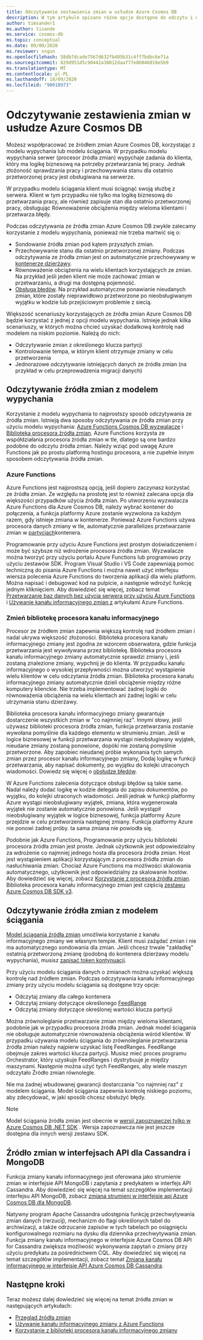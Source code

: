 ```yaml
---
title: Odczytywanie zestawienia zmian w usłudze Azure Cosmos DB
description: W tym artykule opisano różne opcje dostępne do odczytu i dostępu do źródła zmian w Azure Cosmos DB.
author: timsander1
ms.author: tisande
ms.service: cosmos-db
ms.topic: conceptual
ms.date: 09/09/2020
ms.reviewer: sngun
ms.openlocfilehash: 58db7dcade7567d632fb405b31c4ff7bdbc6e71a
ms.sourcegitcommit: 829d951d5c90442a38012daaf77e86046018e5b9
ms.translationtype: MT
ms.contentlocale: pl-PL
ms.lasthandoff: 10/09/2020
ms.locfileid: "90018973"
---
```

# <a name="reading-azure-cosmos-db-change-feed"></a>Odczytywanie zestawienia zmian w usłudze Azure Cosmos DB

Możesz współpracować ze źródłem zmian Azure Cosmos DB, korzystając z modelu wypychania lub modelu ściągania. W przypadku modelu wypychania serwer (procesor źródła zmian) wypychaje zadania do klienta, który ma logikę biznesową na potrzeby przetwarzania tej pracy. Jednak złożoność sprawdzania pracy i przechowywania stanu dla ostatnio przetworzonej pracy jest obsługiwana na serwerze.

W przypadku modelu ściągania klient musi ściągnąć swoją służbę z serwera. Klient w tym przypadku nie tylko ma logikę biznesową do przetwarzania pracy, ale również zapisuje stan dla ostatnio przetworzonej pracy, obsługując Równoważenie obciążenia między wieloma klientami i przetwarza błędy.

Podczas odczytywania ze źródła zmian Azure Cosmos DB zwykle zalecamy korzystanie z modelu wypychania, ponieważ nie trzeba martwić się o:

- Sondowanie źródła zmian pod kątem przyszłych zmian.
- Przechowywanie stanu dla ostatnio przetworzonej zmiany. Podczas odczytywania ze źródła zmian jest on automatycznie przechowywany w [kontenerze dzierżawy](change-feed-processor.md#components-of-the-change-feed-processor).
- Równoważenie obciążenia na wielu klientach korzystających ze zmian. Na przykład jeśli jeden klient nie może zachować zmian w przetwarzaniu, a drugi ma dostępną pojemność.
- [Obsługa błędów](change-feed-processor.md#error-handling). Na przykład automatyczne ponawianie nieudanych zmian, które zostały nieprawidłowo przetworzone po nieobsługiwanym wyjątku w kodzie lub przejściowym problemie z siecią.

Większość scenariuszy korzystających ze źródła zmian Azure Cosmos DB będzie korzystać z jednej z opcji modelu wypychania. Istnieje jednak kilka scenariuszy, w których można chcieć uzyskać dodatkową kontrolę nad modelem na niskim poziomie. Należą do nich:

- Odczytywanie zmian z określonego klucza partycji
- Kontrolowanie tempa, w którym klient otrzymuje zmiany w celu przetworzenia
- Jednorazowe odczytywanie istniejących danych ze źródła zmian (na przykład w celu przeprowadzenia migracji danych)

## <a name="reading-change-feed-with-a-push-model"></a>Odczytywanie źródła zmian z modelem wypychania

Korzystanie z modelu wypychania to najprostszy sposób odczytywania ze źródła zmian. Istnieją dwa sposoby odczytywania ze źródła zmian przy użyciu modelu wypychania: [Azure Functions Cosmos DB wyzwalacze](change-feed-functions.md) i [Biblioteka procesora źródła zmian](change-feed-processor.md). Azure Functions korzysta ze współdziałania procesora źródła zmian w tle, dlatego są one bardzo podobne do odczytu źródła zmian. Należy wziąć pod uwagę Azure Functions jak po prostu platformą hostingu procesora, a nie zupełnie innym sposobem odczytywania źródła zmian.

### <a name="azure-functions"></a>Azure Functions

Azure Functions jest najprostszą opcją, jeśli dopiero zaczynasz korzystać ze źródła zmian. Ze względu na prostotę jest to również zalecana opcja dla większości przypadków użycia źródła zmian. Po utworzeniu wyzwalacza Azure Functions dla Azure Cosmos DB, należy wybrać kontener do połączenia, a funkcja platformy Azure zostanie wyzwolona za każdym razem, gdy istnieje zmiana w kontenerze. Ponieważ Azure Functions używa procesora danych zmiany w tle, automatycznie parallelizes przetwarzanie zmian w [partycjach](partition-data.md)kontenera.

Programowanie przy użyciu Azure Functions jest prostym doświadczeniem i może być szybsze niż wdrożenie procesora źródła zmian. Wyzwalacze można tworzyć przy użyciu portalu Azure Functions lub programowo przy użyciu zestawów SDK. Program Visual Studio i VS Code zapewniają pomoc techniczną do pisania Azure Functions i można nawet użyć interfejsu wiersza polecenia Azure Functions do tworzenia aplikacji dla wielu platform. Można napisać i debugować kod na pulpicie, a następnie wdrożyć funkcję jednym kliknięciem. Aby dowiedzieć się więcej, zobacz temat [Przetwarzanie baz danych bez użycia serwera przy użyciu Azure Functions](serverless-computing-database.md) i [Używanie kanału informacyjnego zmian z](change-feed-functions.md) artykułami Azure Functions.

### <a name="change-feed-processor-library"></a>Zmień bibliotekę procesora kanału informacyjnego

Procesor ze źródłem zmian zapewnia większą kontrolę nad źródłem zmian i nadal ukrywa większość złożoności. Biblioteka procesora kanału informacyjnego zmiany jest zgodna ze wzorcem obserwatora, gdzie funkcja przetwarzania jest wywoływana przez bibliotekę. Biblioteka procesora kanału informacyjnego zmiany automatycznie sprawdzi zmiany i, jeśli zostaną znalezione zmiany, wypchnij je do klienta. W przypadku kanału informacyjnego o wysokiej przepływności można utworzyć wystąpienie wielu klientów w celu odczytania źródła zmian. Biblioteka procesora kanału informacyjnego zmiany automatycznie dzieli obciążenie między różne komputery klienckie. Nie trzeba implementować żadnej logiki do równoważenia obciążenia na wielu klientach ani żadnej logiki w celu utrzymania stanu dzierżawy.

Biblioteka procesora kanału informacyjnego zmiany gwarantuje dostarczenie wszystkich zmian w "co najmniej raz". Innymi słowy, jeśli używasz biblioteki procesora źródła zmian, funkcja przetwarzania zostanie wywołana pomyślnie dla każdego elementu w strumieniu zmian. Jeśli w logice biznesowej w funkcji przetwarzania wystąpi nieobsługiwany wyjątek, nieudane zmiany zostaną ponowione, dopóki nie zostaną pomyślnie przetworzone. Aby zapobiec nieudanej próbie wykonania tych samych zmian przez procesor kanału informacyjnego zmiany, Dodaj logikę w funkcji przetwarzania, aby napisać dokumenty, po wyjątku do kolejki utraconych wiadomości. Dowiedz się więcej o [obsłudze błędów](change-feed-processor.md#error-handling).

W Azure Functions zalecenia dotyczące obsługi błędów są takie same. Nadal należy dodać logikę w kodzie delegata do zapisu dokumentów, po wyjątku, do kolejki utraconych wiadomości. Jeśli jednak w funkcji platformy Azure wystąpi nieobsługiwany wyjątek, zmiana, która wygenerowała wyjątek nie zostanie automatycznie ponowiona. Jeśli wystąpił nieobsługiwany wyjątek w logice biznesowej, funkcja platformy Azure przejdzie w celu przetworzenia następnej zmiany. Funkcja platformy Azure nie ponowi żadnej próby. ta sama zmiana nie powiodła się.

Podobnie jak Azure Functions, Programowanie przy użyciu biblioteki procesora źródła zmian jest proste. Jednak użytkownik jest odpowiedzialny za wdrożenie co najmniej jednego hosta dla procesora źródła zmian. Host jest wystąpieniem aplikacji korzystającym z procesora źródła zmian do nasłuchiwania zmian. Chociaż Azure Functions ma możliwości skalowania automatycznego, użytkownik jest odpowiedzialny za skalowanie hostów. Aby dowiedzieć się więcej, zobacz [Korzystanie z procesora źródła zmian](change-feed-processor.md#dynamic-scaling). Biblioteka procesora kanału informacyjnego zmian jest częścią [zestawu Azure Cosmos DB SDK v3](https://github.com/Azure/azure-cosmos-dotnet-v3).

## <a name="reading-change-feed-with-a-pull-model"></a>Odczytywanie źródła zmian z modelem ściągania

[Model ściągania źródła zmian](change-feed-pull-model.md) umożliwia korzystanie z kanału informacyjnego zmiany we własnym tempie. Klient musi zażądać zmian i nie ma automatycznego sondowania dla zmian. Jeśli chcesz trwale "zakładkę" ostatnią przetworzoną zmianę (podobną do kontenera dzierżawy modelu wypychania), musisz [zapisać token kontynuacji](change-feed-pull-model.md#saving-continuation-tokens).

Przy użyciu modelu ściągania danych o zmianach można uzyskać większą kontrolę nad źródłem zmian. Podczas odczytywania kanału informacyjnego zmiany przy użyciu modelu ściągania są dostępne trzy opcje:

- Odczytaj zmiany dla całego kontenera
- Odczytaj zmiany dotyczące określonego [FeedRange](change-feed-pull-model.md#using-feedrange-for-parallelization)
- Odczytaj zmiany dotyczące określonej wartości klucza partycji

Można zrównoleglanie przetwarzanie zmian między wieloma klientami, podobnie jak w przypadku procesora źródła zmian. Jednak model ściągania nie obsługuje automatycznie równoważenia obciążenia wśród klientów. W przypadku używania modelu ściągania do zrównoleglanie przetwarzania źródła zmian należy najpierw uzyskać listę FeedRanges. FeedRange obejmuje zakres wartości klucza partycji. Musisz mieć proces programu Orchestrator, który uzyskuje FeedRanges i dystrybuuje je między maszynami. Następnie można użyć tych FeedRanges, aby wiele maszyn odczytało Źródło zmian równolegle.

Nie ma żadnej wbudowanej gwarancji dostarczania "co najmniej raz" z modelem ściągania. Model ściągania zapewnia kontrolę niskiego poziomu, aby zdecydować, w jaki sposób chcesz obsłużyć błędy.

> [!NOTE]
> Model ściągania źródła zmian jest obecnie w [wersji zapoznawczej tylko w Azure Cosmos DB .NET SDK](https://www.nuget.org/packages/Microsoft.Azure.Cosmos/3.13.0-preview) . Wersja zapoznawcza nie jest jeszcze dostępna dla innych wersji zestawu SDK.

## <a name="change-feed-in-apis-for-cassandra-and-mongodb"></a>Źródło zmian w interfejsach API dla Cassandra i MongoDB

Funkcja zmiany kanału informacyjnego jest oferowana jako strumienie zmian w interfejsie API MongoDB i zapytania z predykatem w interfejs API Cassandra. Aby dowiedzieć się więcej na temat szczegółów implementacji interfejsu API MongoDB, zobacz [zmiana strumieni w interfejsie api Azure Cosmos DB dla MongoDB](mongodb-change-streams.md).

Natywny program Apache Cassandra udostępnia funkcję przechwytywania zmian danych (rerzucij), mechanizm do flagi określonych tabel do archiwizacji, a także odrzucanie zapisów w tych tabelach po osiągnięciu konfigurowalnego rozmiaru na dysku dla dziennika przechwytywania zmian. Funkcja zmiany kanału informacyjnego w interfejsie Azure Cosmos DB API for Cassandra zwiększa możliwość wykonywania zapytań o zmiany przy użyciu predykatu za pośrednictwem CQL. Aby dowiedzieć się więcej na temat szczegółów implementacji, zobacz temat [Zmiana kanału informacyjnego w interfejsie API Azure Cosmos DB Cassandra](cassandra-change-feed.md).

## <a name="next-steps"></a>Następne kroki

Teraz możesz dalej dowiedzieć się więcej na temat źródła zmian w następujących artykułach:

* [Przegląd źródła zmian](change-feed.md)
* [Używanie kanału informacyjnego zmiany z Azure Functions](change-feed-functions.md)
* [Korzystanie z biblioteki procesora kanału informacyjnego zmiany](change-feed-processor.md)
